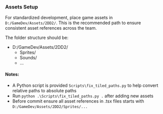 ### Assets Setup
For standardized development, place game assets in `D:/GameDev/Assets/2DD2/`.
This is the recommended path to ensure consistent asset references across the team.

The folder structure should be:
- D:/GameDev/Assets/2DD2/
  - Sprites/
  - Sounds/
  - ...

#### Notes:
- A Python script is provided `Scripts\fix_tiled_paths.py` to help convert relative paths to absolute paths
- Run `python .\Scripts\fix_tiled_paths.py .` after adding new assets
- Before commit ensure all asset references in .tsx files starts with `D:/GameDev/Assets/2DD2/Sprites/...`